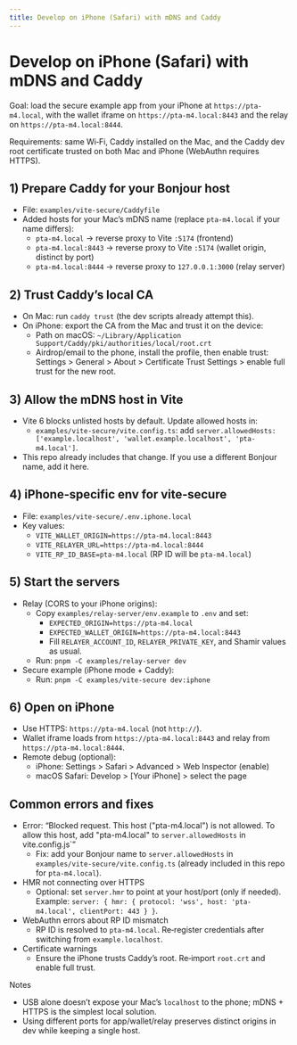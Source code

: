 ```yaml
---
title: Develop on iPhone (Safari) with mDNS and Caddy
---
```


# Develop on iPhone (Safari) with mDNS and Caddy

Goal: load the secure example app from your iPhone at `https://pta-m4.local`, with the wallet iframe on `https://pta-m4.local:8443` and the relay on `https://pta-m4.local:8444`.

Requirements: same Wi‑Fi, Caddy installed on the Mac, and the Caddy dev root certificate trusted on both Mac and iPhone (WebAuthn requires HTTPS).

## 1) Prepare Caddy for your Bonjour host

- File: `examples/vite-secure/Caddyfile`
- Added hosts for your Mac’s mDNS name (replace `pta-m4.local` if your name differs):
  - `pta-m4.local` → reverse proxy to Vite `:5174` (frontend)
  - `pta-m4.local:8443` → reverse proxy to Vite `:5174` (wallet origin, distinct by port)
  - `pta-m4.local:8444` → reverse proxy to `127.0.0.1:3000` (relay server)

## 2) Trust Caddy’s local CA

- On Mac: run `caddy trust` (the dev scripts already attempt this).
- On iPhone: export the CA from the Mac and trust it on the device:
  - Path on macOS: `~/Library/Application Support/Caddy/pki/authorities/local/root.crt`
  - Airdrop/email to the phone, install the profile, then enable trust:
    Settings > General > About > Certificate Trust Settings > enable full trust for the new root.

## 3) Allow the mDNS host in Vite

- Vite 6 blocks unlisted hosts by default. Update allowed hosts in:
  - `examples/vite-secure/vite.config.ts`: add `server.allowedHosts: ['example.localhost', 'wallet.example.localhost', 'pta-m4.local']`.
- This repo already includes that change. If you use a different Bonjour name, add it here.

## 4) iPhone‑specific env for vite‑secure

- File: `examples/vite-secure/.env.iphone.local`
- Key values:
  - `VITE_WALLET_ORIGIN=https://pta-m4.local:8443`
  - `VITE_RELAYER_URL=https://pta-m4.local:8444`
  - `VITE_RP_ID_BASE=pta-m4.local` (RP ID will be `pta-m4.local`)

## 5) Start the servers

- Relay (CORS to your iPhone origins):
  - Copy `examples/relay-server/env.example` to `.env` and set:
    - `EXPECTED_ORIGIN=https://pta-m4.local`
    - `EXPECTED_WALLET_ORIGIN=https://pta-m4.local:8443`
    - Fill `RELAYER_ACCOUNT_ID`, `RELAYER_PRIVATE_KEY`, and Shamir values as usual.
  - Run: `pnpm -C examples/relay-server dev`
- Secure example (iPhone mode + Caddy):
  - Run: `pnpm -C examples/vite-secure dev:iphone`

## 6) Open on iPhone

- Use HTTPS: `https://pta-m4.local` (not `http://`).
- Wallet iframe loads from `https://pta-m4.local:8443` and relay from `https://pta-m4.local:8444`.
- Remote debug (optional):
  - iPhone: Settings > Safari > Advanced > Web Inspector (enable)
  - macOS Safari: Develop > [Your iPhone] > select the page

## Common errors and fixes

- Error: “Blocked request. This host ("pta-m4.local") is not allowed. To allow this host, add "pta-m4.local" to `server.allowedHosts` in vite.config.js`”
  - Fix: add your Bonjour name to `server.allowedHosts` in `examples/vite-secure/vite.config.ts` (already included in this repo for `pta-m4.local`).
- HMR not connecting over HTTPS
  - Optional: set `server.hmr` to point at your host/port (only if needed).
    Example: `server: { hmr: { protocol: 'wss', host: 'pta-m4.local', clientPort: 443 } }`.
- WebAuthn errors about RP ID mismatch
  - RP ID is resolved to `pta-m4.local`. Re‑register credentials after switching from `example.localhost`.
- Certificate warnings
  - Ensure the iPhone trusts Caddy’s root. Re‑import `root.crt` and enable full trust.

Notes

- USB alone doesn’t expose your Mac’s `localhost` to the phone; mDNS + HTTPS is the simplest local solution.
- Using different ports for app/wallet/relay preserves distinct origins in dev while keeping a single host.

